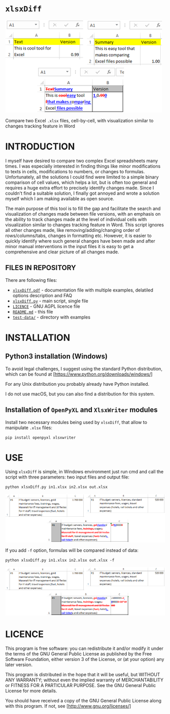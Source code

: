 # `xlsxDiff`
![Example use](images/xlsxDiff_intro.png)

Compare two Excel `.xlsx` files, cell-by-cell, with visualization similar to
changes tracking feature in Word

# INTRODUCTION

I myself have desired to compare two complex Excel spreadsheets many times. I
was especially interested in finding things like minor modifications to texts
in cells, modifications to numbers, or changes to formulas. Unfortunately, all
the solutions I could find were limited to a simple binary comparison of cell
values, which helps a lot, but is often too general and requires a huge extra
effort to precisely identify changes made. Since I couldn't find a suitable
solution, I finally got annoyed and wrote a solution myself which I am making
available as open source.

The main purpose of this tool is to fill the gap and facilitate the search and
visualization of changes made between file versions, with an emphasis on the
ability to track changes made at the level of individual cells with
visualization similar to changes tracking feature in Word. This script ignores
all other changes made, like removing/adding/changing order of
rows/columns/tabs, changes in formatting etc. However, it is easier to quickly
identify where such general changes have been made and after minor manual
interventions in the input files it is easy to get a comprehensive and clear
picture of all changes made.

## FILES IN REPOSITORY

There are following files:
- [`xlsxDiff.pdf`](xlsxDiff.pdf) - documentation file with multiple examples,
  delatiled options description and FAQ
- [`xlsxDiff.py`](xlsxDiff.py) - main script, single file
- [`LICENCE`](LICENSE) - GNU AGPL licence file
- [`README.md`](README.md) - this file
- [`test-data/`](test-data) - directory with examples

# INSTALLATION

## Python3 installation (Windows)

To avoid legal challenges, I suggest using the standard Python distribution,
which can be found at [https://www.python.org/downloads/windows/]

For any Unix distribution you probably already have Python installed.

I do not use macOS, but you can also find a distribution for this system.

## Installation of `OpenPyXL` and `XlsxWriter` modules

Install two necessary modules being used by `xlsxDiff`, that allow to
manipulate `.xlsx` files:

```
pip install openpyxl xlsxwriter
```

# USE

Using `xlsxDiff` is simple, in Windows environment just run cmd and call the
script with three parameters: two input files and output file:

```
python xlsxDiff.py in1.xlsx in2.xlsx out.xlsx
```

![Spreadsheet data difference](images/xlsxDiff_diff_text_data.png)


If you add `-f` option, formulas will be compared instead of data:

```
python xlsxDiff.py in1.xlsx in2.xlsx out.xlsx -f
```

![Spreadsheet formulas difference](images/xlsxDiff_diff_text_formula.png)

# LICENCE

This program is free software: you can redistribute it and/or modify it under
the terms of the GNU General Public License as published by the Free Software
Foundation, either version 3 of the License, or (at your option) any later
version.

This program is distributed in the hope that it will be useful, but WITHOUT ANY
WARRANTY; without even the implied warranty of MERCHANTABILITY or FITNESS FOR A
PARTICULAR PURPOSE. See the GNU General Public License for more details.

You should have received a copy of the GNU General Public License along with
this program. If not, see [http://www.gnu.org/licenses/]
